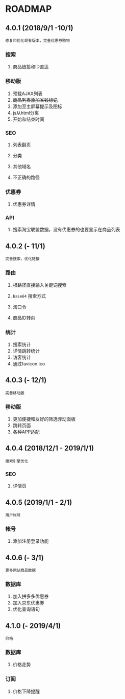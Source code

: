 # ROADMAP

## 4.0.1 (2018/9/1 -10/1)

```
修复和优化现有版本，完善优惠券购物
```

### 搜索

1. 商品链接和ID直达

### 移动版

1. 预载AJAX列表
2. ~~商品列表添加省钱标记~~
3. 添加至主屏幕提示及图标
4. js从html分离
5. 开始和结束时间

### SEO

1. 列表翻页

2. 分类

3. 其他域名

4. 不正确的路径

### 优惠券

1. 优惠券详情

### API

1. 搜索淘宝联盟数据，没有优惠券的也要显示在商品列表

## 4.0.2 (- 11/1)

```
完善搜索，优化链接
```

### 路由

1. 根路径直接输入关键词搜索

2. `base64` 搜索方式

3. 淘口令

4. 商品ID转向

### 统计

1. 搜索统计
2. 详情跳转统计
3. 访客统计
4. 通过favicon.ico

## 4.0.3 (- 12/1)

`完善移动版`

### 移动版

1. 更加便捷和友好的筛选浮动面板
2. 跳转页面
3. 各种APP适配

## 4.0.4 (2018/12/1 - 2019/1/1)

```
搜索引擎优化
```

### SEO

1. 详情页

## 4.0.5 (2019/1/1 - 2/1)

```
用户帐号
```

### 帐号

1. 添加注册登录功能

## 4.0.6 (- 3/1)

```
更多网站商品数据
```

### 数据库

1. 加入拼多多优惠券
2. 加入京东优惠券
3. 优化查询语句

## 4.1.0 (- 2019/4/1)

```
价格
```

### 数据库

1. 价格走势

### 订阅

1. 价格下降提醒